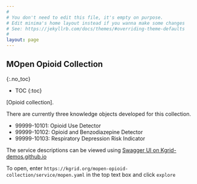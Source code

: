 ```yaml
---
#
# You don't need to edit this file, it's empty on purpose.
# Edit minima's home layout instead if you wanna make some changes
# See: https://jekyllrb.com/docs/themes/#overriding-theme-defaults
#
layout: page
---
```



## MOpen Opioid Collection
{:.no_toc}

* TOC
{:toc}


[Opioid collection].

There are currently three knowledge objects developed for this collection.
- 99999-10101: Opioid Use Detector
- 99999-10102: Opioid and Benzodiazepine Detector
- 99999-10103: Respiratory Depression Risk Indicator

The service descriptions can be viewed using [Swagger UI on Kgrid-demos.github.io](https://kgrid-demos.github.io/swaggerui/)


To open, enter `https://kgrid.org/mopen-opioid-collection/service/mopen.yaml` in the top text box and click `explore`

<!-- ### For more information
{:.no_toc}

About Knowledge Grid:

About Minima: -->
